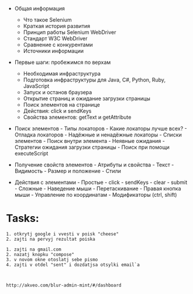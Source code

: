 * Общая информация
    - Что такое Selenium
    - Краткая история развития
    - Принцип работы Selenium WebDriver
    - Стандарт W3C WebDriver
    - Сравнение с конкурентами
    - Источники информации
 
* Первые шаги: пробежимся по верхам
 
    - Необходимая инфраструктура
    - Подготовка инфраструктуры для Java, C#, Python, Ruby, JavaScript
    - Запуск и останов браузера
    - Открытие страниц и ожидание загрузки страницы
    - Поиск элементов на странице
    - Действия: click и sendKeys
    - Свойства элементов: getText и getAttribute
    
    
* Поиск элементов
        - Типы локаторов
        - Какие локаторы лучше всех?
        - Отладка локаторов
        - Надёжные и ненадёжные локаторы
        - Списки элементов
        - Поиск внутри элемента
        - Неявные ожидания
        - Стратегии ожидания загрузки страницы
        - Поиск при помощи executeScript
* Получение свойств элементов
        - Атрибуты и свойства
        - Текст
        - Видимость
        - Размер и положение
        - Стили
        
* Действия с элементами
            - Простые
                - click
                - sendKeys
                - clear
                - submit
            - Сложные
                - Наведение мыши
                - Перетаскивание
                - Правая кнопка мыши
                - Управление по координатам
                - Модификаторы (ctrl, shift)
    
    
# Tasks:    
    1. otkrytj google i vvesti v poisk "cheese"
    2. zajti na pervyj rezultat poiska
    
    1. zajti na gmail.com
    2. nazatj knopku "compose"
    3. v novom okne otoslatj sebe pismo 
    4. zajti v otdel "sent" i dozdatjsa otsylki email`a
    
    
    
    http://akveo.com/blur-admin-mint/#/dashboard 